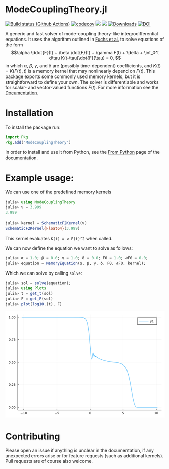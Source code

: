 # ModeCouplingTheory.jl
[![Build status (Github Actions)](https://github.com/IlianPihlajamaa/ModeCouplingTheory.jl/workflows/CI/badge.svg)](https://github.com/IlianPihlajamaa/ModeCouplingTheory.jl/actions)
[![codecov](https://codecov.io/github/IlianPihlajamaa/ModeCouplingTheory.jl/graph/badge.svg?token=e6V2TA22Bg)](https://codecov.io/github/IlianPihlajamaa/ModeCouplingTheory.jl)
[![](https://img.shields.io/badge/docs-stable-blue.svg)](https://IlianPihlajamaa.github.io/ModeCouplingTheory.jl/stable)
[![](https://img.shields.io/badge/docs-dev-blue.svg)](https://IlianPihlajamaa.github.io/ModeCouplingTheory.jl/dev)
[![Downloads](https://shields.io/endpoint?url=https://pkgs.genieframework.com/api/v1/badge/ModeCouplingTheory)](https://pkgs.genieframework.com?packages=ModeCouplingTheory)
[![DOI](https://joss.theoj.org/papers/10.21105/joss.05737/status.svg)](https://doi.org/10.21105/joss.05737)


A generic and fast solver of mode-coupling theory-like integrodifferential equations. It uses the algorithm outlined in [Fuchs et al.](https://iopscience.iop.org/article/10.1088/0953-8984/3/26/022/meta) to solve equations of the form
$$\alpha \ddot{F}(t) + \beta \dot{F}(t) + \gamma F(t) + \delta + \int_0^t d\tau K(t-\tau)\dot{F}(\tau) = 0, $$
in which $\alpha$, $\beta$, $\gamma$, and $\delta$ are (possibly time-dependent) coefficients, and $K(t) = K(F(t), t)$ is a memory kernel that may nonlinearly depend on $F(t)$. This package exports some commonly used memory kernels, but it is straightforward to define your own. The solver is differentiable and works for scalar- and vector-valued functions $F(t)$. For more information see the [Documentation](https://IlianPihlajamaa.github.io/ModeCouplingTheory.jl/dev).


# Installation

To install the package run:

```julia
import Pkg
Pkg.add("ModeCouplingTheory")
```
In order to install and use it from Python, see the [From Python](https://ilianpihlajamaa.github.io/ModeCouplingTheory.jl/dev/FromPython.html) page of the documentation.

# Example usage:

We can use one of the predefined memory kernels 

```julia
julia> using ModeCouplingTheory
julia> ν = 3.999
3.999

julia> kernel = SchematicF2Kernel(ν)
SchematicF2Kernel{Float64}(3.999)
```
This kernel evaluates `K(t) = ν F(t)^2` when called.

We can now define the equation we want to solve as follows:

```julia
julia> α = 1.0; β = 0.0; γ = 1.0; δ = 0.0; F0 = 1.0; ∂F0 = 0.0;
julia> equation = MemoryEquation(α, β, γ, δ, F0, ∂F0, kernel);
```
Which we can solve by calling `solve`:

```julia
julia> sol = solve(equation);
julia> using Plots
julia> t = get_t(sol)
julia> F = get_F(sol)
julia> plot(log10.(t), F)
```

![image](readmefig.png)

# Contributing

Please open an issue if anything is unclear in the documentation, if any unexpected errors arise or for feature requests (such as additional kernels). Pull requests are of course also welcome.
